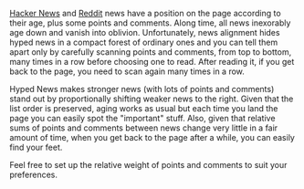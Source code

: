 [Hacker News](https://news.ycombinator.com/) and [Reddit](http://www.reddit.com/) news have a position on the page
according to their age, plus some points and comments. Along time, all news inexorably age down and vanish into
oblivion. Unfortunately, news alignment hides hyped news in a compact forest of ordinary ones and you can tell them
apart only by carefully scanning points and comments, from top to bottom, many times in a row before choosing one to
read. After reading it, if you get back to the page, you need to scan again many times in a row.

Hyped News makes stronger news (with lots of points and comments) stand out by proportionally shifting weaker news to
the right. Given that the list order is preserved, aging works as usual but each time you land the page you can easily
spot the "important" stuff. Also, given that relative sums of points and comments between news change very little in a
fair amount of time, when you get back to the page after a while, you can easily find your feet.

Feel free to set up the relative weight of points and comments to suit your preferences.
